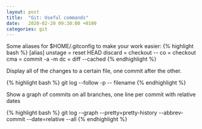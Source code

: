 ```yaml
---
layout: post
title:  "Git: Useful commands"
date:   2020-02-20 09:30:00 +0100
categories: git
---
```


Some aliases for $HOME/.gitconfig to make your work easier:
{% highlight bash %}
[alias]
    unstage = reset HEAD
    discard = checkout --
    co = checkout
    cma = commit -a -m
    dc = diff --cached
{% endhighlight %}

Display all of the changes to a certain file, one commit after the other.

{% highlight bash %}
git log --follow -p -- filename
{% endhighlight %}

Show a graph of commits on all branches, one line per commit with relative dates

{% highlight bash %}
git log --graph --pretty=pretty-history --abbrev-commit --date=relative --all
{% endhighlight %}
